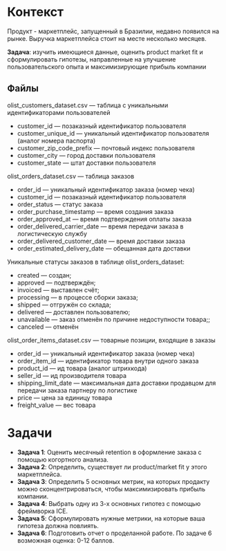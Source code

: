# Контекст
Продукт - маркетплейс, запущенный в Бразилии, недавно появился на рынке. Выручка маркетплейса стоит на месте несколько месяцев. 

**Задача**: изучить имеющиеся данные, оценить product market fit и сформулировать гипотезы, направленные на улучшение пользовательского опыта и максимизирующие прибыль компании

## Файлы
olist_customers_dataset.csv — таблица с уникальными идентификаторами пользователей

- customer_id — позаказный идентификатор пользователя
- customer_unique_id — уникальный идентификатор пользователя (аналог номера паспорта)
- customer_zip_code_prefix — почтовый индекс пользователя
- customer_city — город доставки пользователя
- customer_state — штат доставки пользователя
  
olist_orders_dataset.csv — таблица заказов

- order_id — уникальный идентификатор заказа (номер чека)
- customer_id — позаказный идентификатор пользователя
- order_status — статус заказа
- order_purchase_timestamp — время создания заказа
- order_approved_at — время подтверждения оплаты заказа
- order_delivered_carrier_date — время передачи заказа в логистическую службу
- order_delivered_customer_date — время доставки заказа
- order_estimated_delivery_date — обещанная дата доставки

Уникальные статусы заказов в таблице olist_orders_dataset:
* created — создан;
* approved — подтверждён;
* invoiced — выставлен счёт;
* processing — в процессе сборки заказа;
* shipped — отгружён со склада;
* delivered — доставлен пользователю;
* unavailable — заказ отменён по причине недоступности товара;;
* canceled — отменён

olist_order_items_dataset.csv — товарные позиции, входящие в заказы
* order_id — уникальный идентификатор заказа (номер чека)
* order_item_id — идентификатор товара внутри одного заказа
* product_id — ид товара (аналог штрихкода)
* seller_id — ид производителя товара
* shipping_limit_date — максимальная дата доставки продавцом для передачи заказа партнеру по логистике
* price — цена за единицу товара
* freight_value — вес товара

# Задачи
- **Задача 1**: Оценить месячный retention в оформление заказа с помощью когортного анализа.
- **Задача 2**: Определить, существует ли product/market fit у этого маркетплейса.
- **Задача 3**: Определить 5 основных метрик, на которых продакту можно сконцентрироваться, чтобы максимизировать прибыль компании.
- **Задача 4**: Выбрать одну из 3-х основных гипотез с помощью фреймворка ICE.
- **Задача 5**: Сформулировать нужные метрики, на которые ваша гипотеза должна повлиять.
- **Задача 6**: Подготовить отчет о проделанной работе. По задаче 6 возможная оценка: 0-12 баллов.
